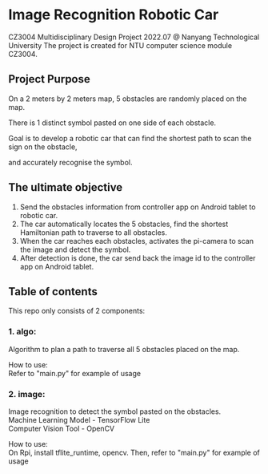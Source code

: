# Image Recognition Robotic Car

CZ3004 Multidisciplinary Design Project
2022.07 @ Nanyang Technological University
The project is created for NTU computer science module CZ3004.

## Project Purpose

On a 2 meters by 2 meters map, 5 obstacles are randomly placed on the map.<br/>

There is 1 distinct symbol pasted on one side of each obstacle.<br/>

Goal is to develop a robotic car that can find the shortest path to scan the sign on the obstacle, <br/>

and accurately recognise the symbol.


## The ultimate objective

1. Send the obstacles information from controller app on Android tablet to robotic car.<br/>
2. The car automatically locates the 5 obstacles, find the shortest Hamiltonian path to traverse to all obstacles.<br/>
3. When the car reaches each obstacles, activates the pi-camera to scan the image and detect the symbol.<br/>
4. After detection is done, the car send back the image id to the controller app on Android tablet.


## Table of contents

This repo only consists of 2 components:

### 1. algo:
Algorithm to plan a path to traverse all 5 obstacles placed on the map.<br/>

How to use: <br/>
Refer to "main.py" for example of usage


### 2. image:
Image recognition to detect the symbol pasted on the obstacles.<br/>
Machine Learning Model - TensorFlow Lite<br/>
Computer Vision Tool - OpenCV<br/>

How to use:<br/>
On Rpi, install tflite_runtime, opencv. Then, refer to "main.py" for example of usage
